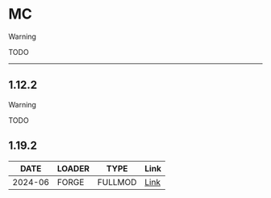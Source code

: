 # MC
> [!WARNING]
> TODO
---
## 1.12.2
> [!WARNING]
> TODO
## 1.19.2
| DATE    | LOADER | TYPE    | Link               |
|---------|--------|---------|--------------------|
| 2024-06 | FORGE  | FULLMOD | [Link](./2024-06/) |